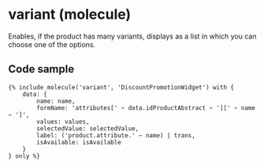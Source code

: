 # variant (molecule)

Enables, if the product has many variants, displays as a list in which you can choose one of the options.

## Code sample 

```
{% include molecule('variant', 'DiscountPromotionWidget') with {
    data: {
        name: name,
        formName: 'attributes[' ~ data.idProductAbstract ~ '][' ~ name ~ ']',
        values: values,
        selectedValue: selectedValue,
        label: ('product.attribute.' ~ name) | trans,
        isAvailable: isAvailable
    }
} only %}
```
